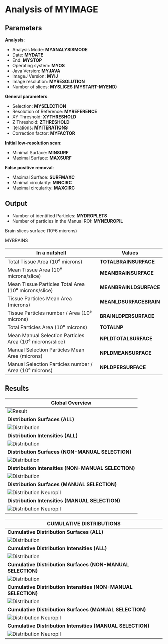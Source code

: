 Analysis of MYIMAGE
===

**Parameters**
--

**Analysis**:

- Analysis Mode: **MYANALYSISMODE**
- Date: **MYDATE**
- End: **MYSTOP**
- Operating system: **MYOS**
- Java Version: **MYJAVA**
- ImageJ Version: **MYIJ**
- Image resolution: **MYRESOLUTION**
- Number of slices: **MYSLICES (MYSTART-MYEND)**

**General parameters**:

- Selection: **MYSELECTION**
- Resolution of Reference: **MYREFERENCE**
- XY Threshold: **XYTHRESHOLD**
- Z Threshold: **ZTHRESHOLD**
- Iterations: **MYITERATIONS**
- Correction factor: **MYFACTOR**

**Initial low-resolution scan**:

- Minimal Surface: **MINSURF**
- Maximal Surface: **MAXSURF**

**False positive removal**:


- Maximal Surface: **SURFMAXC**
- Minimal circularity: **MINCIRC**
- Maximal circularity: **MAXCIRC**   


**Output**
--

- Number of identified Particles: **MYDROPLETS**
- Number of particles in the Manual ROI: **MYNEUROPIL**

Brain slices surface (10^6 microns)

MYBRAINS

|**In a nutshell**| Values             |
|------------------------------------|------------------------------------|
| Total Tissue Area (10⁶ microns) | **TOTALBRAINSURFACE** |
| Mean Tissue Area (10⁶ microns/slice)| **MEANBRAINSURFACE** |
| Mean Tissue Particles Total Area (10⁶ microns/slice) | **MEANBRAINLDSURFACE** |
| Tissue Particles Mean Area (microns) | **MEANLDSURFACEBRAIN** |
| Tissue Particles number / Area (10⁶ microns) | **BRAINLDPERSURFACE** |
| Total Particles Area (10⁶ microns) | **TOTALNP** |
| Mean Manual Selection Particles Area (10⁶ microns/slice) | **NPLDTOTALSURFACE**  |
| Manual Selection Particles Mean Area (microns) | **NPLDMEANSURFACE**  |
| Manual Selection Particles number / Area (10⁶ microns) | **NPLDPERSURFACE**  |




**Results**
--

|**Global Overview**|
|----------|
|![Result](MYGIF)|
|**Distribution Surfaces (ALL)**|
|![Distribution](DISTRAWJPG)|
|**Distribution Intensities (ALL)**|
|![Distribution](DISTIJPG)|
|**Distribution Surfaces (NON-MANUAL SELECTION)**|
|![Distribution](DISTNNPRAWJPG)|
|**Distribution Intensities (NON-MANUAL SELECTION)**|
|![Distribution](DISTNNPIJPG)|
|**Distribution Surfaces (MANUAL SELECTION)**|
|![Distribution Neuropil](DISTNPRAWJPG)|
|**Distribution Intensities (MANUAL SELECTION)**|
|![Distribution Neuropil](DISTNPIJPG)|



|**CUMULATIVE DISTRIBUTIONS**|
|-------------------------------------|
|**Cumulative Distribution Surfaces (ALL)**|
|![Distribution](DISTRAWcumJPG)|
|**Cumulative Distribution Intensities (ALL)**|
|![Distribution](DISTIcumJPG)   |
|**Cumulative Distribution Surfaces (NON-MANUAL SELECTION)**|
|![Distribution](DISTNNPRAWcumJPG)   |
|**Cumulative Distribution Intensities (NON-MANUAL SELECTION)**|
|![Distribution](DISTNNPIcumJPG)   |
|**Cumulative Distribution Surfaces (MANUAL SELECTION)**|  
|![Distribution Neuropil](DISTNPRAWcumJPG)   |
|**Cumulative Distribution Intensities (MANUAL SELECTION)**|
|![Distribution Neuropil](DISTNPIcumJPG)   |
